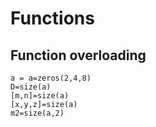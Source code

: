 # Functions

## Function overloading

```
a = a=zeros(2,4,8)
D=size(a)
[m,n]=size(a)
[x,y,z]=size(a)
m2=size(a,2)